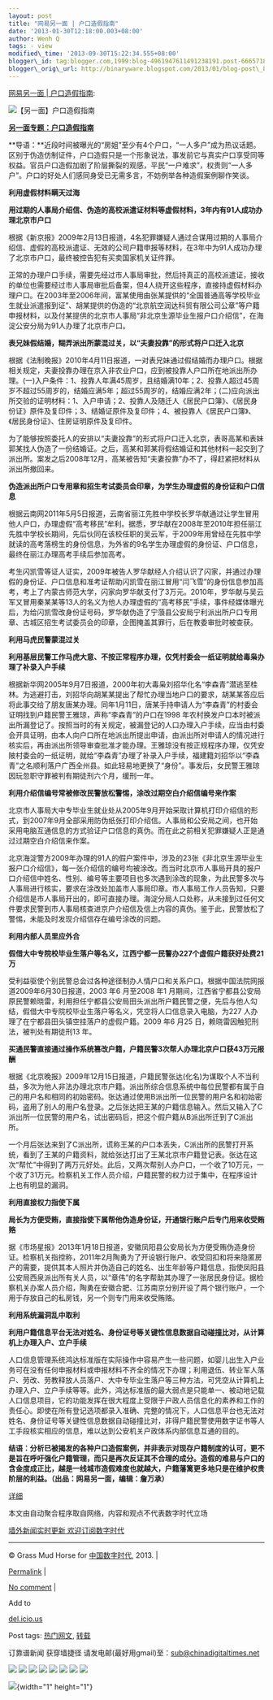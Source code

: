 ```yaml
--- 
layout: post 
title: "网易另一面 | 户口造假指南" 
date: '2013-01-30T12:18:00.003+08:00' 
author: Wenh Q
tags: - view
modified\_time: '2013-09-30T15:22:34.555+08:00' 
blogger\_id: tag:blogger.com,1999:blog-4961947611491238191.post-6665718925250397830
blogger\_orig\_url: http://binaryware.blogspot.com/2013/01/blog-post\_8226.html
---
```

[网易另一面 |
户口造假指南](http://feedproxy.google.com/~r/chinagfwblog/~3/UxWoHFlUxlA/):

![【另一面】户口造假指南](http://img6.cache.netease.com/cnews/2013/1/29/201301290712451c358.jpg)

**[另一面专题：户口造假指南](http://view.163.com/special/reviews/hukou0129.html)**

**导语：**近段时间被曝光的“房姐”至少有4个户口，“一人多户”成为热议话题。区别于伪造仿制证件，户口造假只是一个形象说法，事发前它与真实户口享受同等权益。官员户口造假加剧了阶层撕裂的观感，平民“一户难求”，权贵则“一人多户”。户口的好处人们感同身受已无需多言，不妨例举各种造假案例聊作笑谈。

**利用虚假材料瞒天过海**

**用过期的人事局介绍信、伪造的高校派遣证材料等虚假材料，3年内有91人成功办理北京市户口**

根据《新京报》2009年2月13日报道，4名犯罪嫌疑人通过合谋用过期的人事局介绍信、虚假的高校派遣证、无效的公司户籍申报等材料，在3年中为91人成功办理了北京市户口，最终被控告犯有买卖国家机关证件罪。

正常的办理户口手续，需要先经过市人事局审批，然后持真正的高校派遣证，接收的单位也需要经过市人事局审批后备案，但4人绕开这些程序，直接持虚假材料办理户口。在2003年至2006年间，富某使用由张某提供的“全国普通高等学校毕业生就业派遣报到证”、胡某提供的伪造的“北京航空润达科贸有限公司公章”等户籍申报材料，以及付某提供的北京市人事局“非北京生源毕业生报户口介绍信”，在海淀公安分局为91人办理了北京市户口。

**表兄妹假结婚，糊弄派出所蒙混过关，以“夫妻投靠”的形式将户口迁入北京**

根据《法制晚报》2010年4月11日报道，一对表兄妹通过假结婚而办理户口。根据相关规定，夫妻投靠办理在京入非农业户口，应到被投靠人户口所在地派出所办理。(一)入户条件：1、投靠人年满45周岁，且结婚满10年；2、投靠人超过45周岁不超过55周岁的，结婚应满5年；超过55周岁的，结婚应满2年；(二)应向派出所交验的证明材料：1、入户申请；2、投靠人及随迁人《居民户口簿》、《居民身份证》原件及复印件；3、结婚证原件及复印件；4、被投靠人《居民户口簿》、《居民身份证》、住房证明原件及复印件。

为了能够按照委托人的安排以“夫妻投靠”的形式将户口迁入北京，表哥高某和表妹郭某找人伪造了一份结婚证。之后，高某和郭某将假结婚证和其他材料一起交到了派出所。案发之后2008年12月，高某被告知“夫妻投靠”办不了，得赶紧把材料从派出所撤回来。

**伪造派出所户口专用章和招生考试委员会印章，为学生办理虚假的身份证和户口信息**

根据云南网2011年5月5日报道，云南省丽江先胜中学校长罗华献通过让学生冒用他人户口，办理虚假“高考移民”牟利。据悉，罗华献在2008年至2010年担任丽江先胜中学校长期间，先后伙同在该校任职的吴云军，于2009年用曾经在先胜中学就读的高考落榜生的身份信息，为外省的9名学生办理虚假的身份证、户口信息，最终在丽江办理高考手续后参加高考。

考生闪凯雪等证人证实，2009年被告人罗华献经人介绍认识了闪家，并通过办理假的身份证、户口信息和准考证帮助闪凯雪在丽江冒用“闫飞雪”的身份信息参加高考，考上了内蒙古师范大学，闪家向罗华献支付了3万元。2010年，罗华献与吴云军又冒用秦某某等13人的名义为他人办理虚假的“高考移民”手续，事件经媒体曝光后，为给闪凯雪改身份证号码，罗华献伪造了宁蒗县公安局宁利派出所户口专用章、古城区招生考试委员会的印章，企图掩盖其罪行，后在教委审批时被查获。

**利用马虎民警蒙混过关**

**利用基层民警工作马虎大意、不按正常程序办理，仅凭村委会一纸证明就给毒枭办理了补录入户手续**

根据新华网2005年9月7日报道，2000年初大毒枭刘招华化名“李森青”潜逃至桂林。为逃避打击，刘招华向胡某某提出了帮忙办理当地户口的要求，胡某某答应后将此事交给了朋友唐某办理。同年1月11日，唐某手持申请人为“李森青”的村委会证明找到户籍民警王雅琼，声称“李森青”的户口在1998 年农村换发户口本时被派出所漏登记了。按照当时的有关规定，被漏登记的人口办理入户手续，应当由村委会开具证明，由本人向户口所在地派出所提出申请，由派出所对申请人的情况进行核实后，再由派出所领导审查批准才能办理。王雅琼没有按正规程序办理，仅凭安陂村委会的一纸证明，就给“李森青”办理了补录入户手续，福建籍刘招华以“李森青”之名顺利落户广西全州县。如此轻易地更换了“身份”。事发后，女民警王雅琼因玩忽职守罪被判有期徒刑六个月，缓刑一年。

**利用介绍信编号常被修改民警放松警惕，涂改过期空白介绍信编号来作案**

北京市人事局大中专毕业生就业处从2005年9月开始采取计算机打印介绍信的形式，到2007年9月全部采用防伪纸张打印介绍信。人事局和公安局之间，也开始采用电脑互通信息的方式验证户口信息的真伪。而在此之前相关犯罪嫌疑人正是通过过期空白介绍信来作案。

北京海淀警方2009年办理的91人的假户案件中，涉及的23张《非北京生源毕业生报户口介绍信》，每一张介绍信的编号均被涂改。而当时北京市人事局开具的报户口介绍信中姓名、性别、编号等主要项目也多次遇到涂改的现象，为此民警多次与人事局进行核实，要求在涂改处加盖市人事局印章。市人事局工作人员告知，只要介绍信是市人事局开出的，即可直接办理。海淀分局人口处称，从未接到过任何文件要求民警到市人事局核查进京户介绍信及信上内容的真伪。鉴于此，民警放松了警惕，未能及时发现介绍信存在编号涂改的问题。

**利用内部人员里应外合**

**假借大中专院校毕业生落户等名义，江西宁都一民警办227个虚假户籍获好处费21万**

受利益驱使个别民警总会过各种途径制办人情户口和关系户口。根据中国法院网报道2009年6月30日报道，2003 年6 月至2008 年1 月期间，江西省宁都县公安局原民警赖晓雷，利用担任宁都县公安局田头派出所户籍民警之便，先后与他人勾结，假借大中专院校毕业生落户等名义，凭空将人口信息录入电脑，为227 人办理了在宁都县田头镇空挂落户的虚假户籍。2009 年6 月25 日，赖晓雷因触犯刑法，被判处有期徒刑13 年。

**买通民警直接通过操作系统篡改户籍，户籍民警3次帮人办理北京户口获43万元报酬**

根据《北京晚报》2009年12月15日报道，户籍民警张达(化名)为谋取个人不当利益，多次为他人非法办理北京市户籍。派出所综合信息系统中每位民警都有属于自己的用户名和相同的初始密码。张达通过使用B派出所一位民警的用户名和初始密码，盗用了别人的用户名登录。之后张达把王某的户籍信息输入。然后又输入了C派出所一位民警的用户名，试出密码后，把这个假户籍从B派出所迁到了C派出所。

一个月后张达来到了C派出所，谎称王某的户口本丢失，C派出所的民警打开系统，看到了王某的户籍资料，就给张达打出了王某北京市户籍登记表。张达在这次“帮忙”中得到了两万元好处。此后，又两次帮别人办户口，一个收了10万元，一个收了31万元。检察机关工作人员介绍，户籍民警的权力过于集中，在程序设计上也有明显的漏洞。

**利用直接权力指使下属**

**局长为方便受贿，直接指使下属帮他伪造身份证，开通银行账户后专门用来收受贿赂**

据《市场星报》2013年1月18日报道，安徽凤阳县公安局长为方便受贿伪造身份证。检察机关指控称，2011年2月陶勇为了开设银行账户、收受回扣和将来隐匿房产的需要，提供其本人照片并伪造自己的姓名、出生年龄等户籍信息，指使凤阳县公安局西泉派出所有关人员，以“章伟”的名字帮助其办理了一张居民身份证。据检察机关办案人员介绍，陶勇在安徽合肥、江苏南京分别开设了两个银行账户，一个用于存放自己的私房钱，另一个则专门用来收受贿赂。

**利用系统漏洞乱中取利**

**利用户籍信息平台无法对姓名、身份证号等关键性信息数据自动碰撞比对，从计算机上办理入户、立户手续**

人口信息管理系统鸿达标准版在实际操作中容易产生一些问题，如婴儿出生入户业务可在没有任何申报材料或申报材料不齐全的情况下办理；利用退伍、转业军人落户、劳改、劳教释放人员落户、大中专毕业生落户等三种方法，可凭空从计算机上办理入户、立户手续等等。此外，鸿达标准版的最大弱点是只能单一、被动地记载人口信息项目，它的功能发挥在很大程度上受限于户政人员信息化的素养和工作的责任心。即使在所有登记选项都录入准确、完整的情况下，人口信息平台也无法对姓名、身份证号等关键性信息数据自动碰撞比对，非得户籍民警使用数字证书等人工手段核实相应的信息，难以达到公安机关户政体系内部信息互通的目的。

**结语：**分析已被揭发的各种户口造假案例，并非表示对现存户籍制度的认可，更不是旨在呼吁强化户籍管理，而只是再次反证其不合理的成分。造假的难易与户口的含金度成正比，越是一线城市造假难度也就越大，户籍藩篱更多地只是在维护权贵阶层的利益。**（出品：网易另一面，编辑：詹万承）**

[详细](http://news.163.com/%E5%88%86%E6%9E%90%E5%B7%B2%E8%A2%AB%E6%8F%AD%E5%8F%91%E7%9A%84%E5%90%84%E7%A7%8D%E6%88%B7%E5%8F%A3%E9%80%A0%E5%81%87%E6%A1%88%E4%BE%8B%EF%BC%8C%E5%B9%B6%E9%9D%9E%E8%A1%A8%E7%A4%BA%E5%AF%B9%E7%8E%B0%E5%AD%98%E6%88%B7%E7%B1%8D%E5%88%B6%E5%BA%A6%E7%9A%84%E8%AE%A4%E5%8F%AF%EF%BC%8C%E6%9B%B4%E4%B8%8D%E6%98%AF%E6%97%A8%E5%9C%A8%E5%91%BC%E5%90%81%E5%BC%BA%E5%8C%96%E6%88%B7%E7%B1%8D%E7%AE%A1%E7%90%86%EF%BC%8C%E8%80%8C%E5%8F%AA%E6%98%AF%E5%86%8D%E6%AC%A1%E5%8F%8D%E8%AF%81%E5%85%B6%E4%B8%8D%E5%90%88%E7%90%86%E7%9A%84%E6%88%90%E5%88%86%E3%80%82%E9%80%A0%E5%81%87%E7%9A%84%E9%9A%BE%E6%98%93%E4%B8%8E%E6%88%B7%E5%8F%A3%E7%9A%84%E5%90%AB%E9%87%91%E5%BA%A6%E6%88%90%E6%AD%A3%E6%AF%94%EF%BC%8C%E8%B6%8A%E6%98%AF%E4%B8%80%E7%BA%BF%E5%9F%8E%E5%B8%82%E9%80%A0%E5%81%87%E9%9A%BE%E5%BA%A6%E4%B9%9F%E5%B0%B1%E8%B6%8A%E5%A4%A7%EF%BC%8C%E6%88%B7%E7%B1%8D%E8%97%A9%E7%AF%B1%E6%9B%B4%E5%A4%9A%E5%9C%B0%E5%8F%AA%E6%98%AF%E5%9C%A8%E7%BB%B4%E6%8A%A4%E6%9D%83%E8%B4%B5%E9%98%B6%E5%B1%82%E7%9A%84%E5%88%A9%E7%9B%8A%E3%80%82)

本文由自动聚合程序取自网络，内容和观点不代表数字时代立场

[墙外新闻实时更新 欢迎订阅数字时代](http://eepurl.com/msuvD)




------------------------------------------------------------------------

© Grass Mud Horse for [中国数字时代](https://meilizhongguo.biz/chinese),
2013. |

[Permalink](https://meilizhongguo.biz/chinese/2013/01/%e3%80%90%e5%8f%a6%e4%b8%80%e9%9d%a2%e3%80%91%e6%88%b7%e5%8f%a3%e9%80%a0%e5%81%87%e6%8c%87%e5%8d%97/)
|

[No
comment](https://meilizhongguo.biz/chinese/2013/01/%e3%80%90%e5%8f%a6%e4%b8%80%e9%9d%a2%e3%80%91%e6%88%b7%e5%8f%a3%e9%80%a0%e5%81%87%e6%8c%87%e5%8d%97/#comments)
|

Add to

[del.icio.us](http://del.icio.us/post?url=https://meilizhongguo.biz/chinese/2013/01/%e3%80%90%e5%8f%a6%e4%b8%80%e9%9d%a2%e3%80%91%e6%88%b7%e5%8f%a3%e9%80%a0%e5%81%87%e6%8c%87%e5%8d%97/&title=%E7%BD%91%E6%98%93%E5%8F%A6%E4%B8%80%E9%9D%A2%20%7C%20%E6%88%B7%E5%8F%A3%E9%80%A0%E5%81%87%E6%8C%87%E5%8D%97)





Post tags:
[热门网文](https://meilizhongguo.biz/chinese/tag/%e7%83%ad%e9%97%a8%e7%bd%91%e6%96%87/?category=10466),
[转载](https://meilizhongguo.biz/chinese/tag/%e8%bd%ac%e8%bd%bd/?category=10466)



订靠谱新闻 获穿墙捷径
请发电邮(最好用gmail)至：sub@chinadigitaltimes.net





<div>

[![](http://feeds.feedburner.com/~ff/chinagfwblog?d=yIl2AUoC8zA)](http://feeds.feedburner.com/~ff/chinagfwblog?a=UxWoHFlUxlA:G9R8laUf_cc:yIl2AUoC8zA)
[![](http://feeds.feedburner.com/~ff/chinagfwblog?i=UxWoHFlUxlA:G9R8laUf_cc:-BTjWOF_DHI)](http://feeds.feedburner.com/~ff/chinagfwblog?a=UxWoHFlUxlA:G9R8laUf_cc:-BTjWOF_DHI)
[![](http://feeds.feedburner.com/~ff/chinagfwblog?i=UxWoHFlUxlA:G9R8laUf_cc:F7zBnMyn0Lo)](http://feeds.feedburner.com/~ff/chinagfwblog?a=UxWoHFlUxlA:G9R8laUf_cc:F7zBnMyn0Lo)
[![](http://feeds.feedburner.com/~ff/chinagfwblog?i=UxWoHFlUxlA:G9R8laUf_cc:V_sGLiPBpWU)](http://feeds.feedburner.com/~ff/chinagfwblog?a=UxWoHFlUxlA:G9R8laUf_cc:V_sGLiPBpWU)
[![](http://feeds.feedburner.com/~ff/chinagfwblog?d=qj6IDK7rITs)](http://feeds.feedburner.com/~ff/chinagfwblog?a=UxWoHFlUxlA:G9R8laUf_cc:qj6IDK7rITs)
[![](http://feeds.feedburner.com/~ff/chinagfwblog?d=l6gmwiTKsz0)](http://feeds.feedburner.com/~ff/chinagfwblog?a=UxWoHFlUxlA:G9R8laUf_cc:l6gmwiTKsz0)
[![](http://feeds.feedburner.com/~ff/chinagfwblog?i=UxWoHFlUxlA:G9R8laUf_cc:gIN9vFwOqvQ)](http://feeds.feedburner.com/~ff/chinagfwblog?a=UxWoHFlUxlA:G9R8laUf_cc:gIN9vFwOqvQ)
[![](http://feeds.feedburner.com/~ff/chinagfwblog?d=TzevzKxY174)](http://feeds.feedburner.com/~ff/chinagfwblog?a=UxWoHFlUxlA:G9R8laUf_cc:TzevzKxY174)

</div>

![](http://feeds.feedburner.com/~r/chinagfwblog/~4/UxWoHFlUxlA){width="1"
height="1"}
